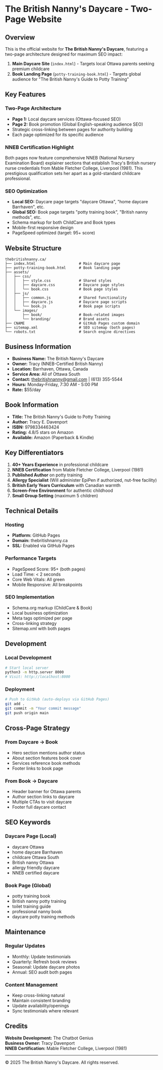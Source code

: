 # The British Nanny's Daycare - Two-Page Website

## Overview
This is the official website for **The British Nanny's Daycare**, featuring a two-page architecture designed for maximum SEO impact:

1. **Main Daycare Site** (`index.html`) - Targets local Ottawa parents seeking premium childcare
2. **Book Landing Page** (`potty-training-book.html`) - Targets global audience for "The British Nanny's Guide to Potty Training"

## Key Features

### Two-Page Architecture
- **Page 1:** Local daycare services (Ottawa-focused SEO)
- **Page 2:** Book promotion (Global English-speaking audience SEO)
- Strategic cross-linking between pages for authority building
- Each page optimized for its specific audience

### NNEB Certification Highlight
Both pages now feature comprehensive NNEB (National Nursery Examination Board) explainer sections that establish Tracy's British nursery nurse credentials from Mable Fletcher College, Liverpool (1981). This prestigious qualification sets her apart as a gold-standard childcare professional.

### SEO Optimization
- **Local SEO:** Daycare page targets "daycare Ottawa", "home daycare Barrhaven", etc.
- **Global SEO:** Book page targets "potty training book", "British nanny methods", etc.
- Schema markup for both ChildCare and Book types
- Mobile-first responsive design
- PageSpeed optimized (target: 95+ score)

## Website Structure

```
thebritishnanny.ca/
├── index.html                    # Main daycare page
├── potty-training-book.html      # Book landing page
├── assets/
│   ├── css/
│   │   ├── style.css             # Shared styles
│   │   ├── daycare.css           # Daycare page styles
│   │   └── book.css              # Book page styles
│   ├── js/
│   │   ├── common.js             # Shared functionality
│   │   ├── daycare.js            # Daycare page scripts
│   │   └── book.js               # Book page scripts
│   └── images/
│       ├── book/                 # Book-related images
│       └── branding/             # Brand assets
├── CNAME                         # GitHub Pages custom domain
├── sitemap.xml                   # SEO sitemap (both pages)
└── robots.txt                    # Search engine directives
```

## Business Information

- **Business Name:** The British Nanny's Daycare
- **Owner:** Tracy (NNEB-Certified British Nanny)
- **Location:** Barrhaven, Ottawa, Canada
- **Service Area:** All of Ottawa South
- **Contact:** thebritishnanny@gmail.com | (613) 355-5544
- **Hours:** Monday-Friday, 7:30 AM - 5:00 PM
- **Rate:** $55/day

## Book Information

- **Title:** The British Nanny's Guide to Potty Training
- **Author:** Tracy E. Davenport
- **ISBN:** 9798334463424
- **Rating:** 4.8/5 stars on Amazon
- **Available:** Amazon (Paperback & Kindle)

## Key Differentiators

1. **40+ Years Experience** in professional childcare
2. **NNEB Certification** from Mable Fletcher College, Liverpool (1981)
3. **Published Author** on potty training
4. **Allergy Specialist** (Will administer EpiPen if authorized, nut-free facility)
5. **British Early Years Curriculum** with Canadian warmth
6. **Screen-Free Environment** for authentic childhood
7. **Small Group Setting** (maximum 5 children)

## Technical Details

### Hosting
- **Platform:** GitHub Pages
- **Domain:** thebritishnanny.ca
- **SSL:** Enabled via GitHub Pages

### Performance Targets
- PageSpeed Score: 95+ (both pages)
- Load Time: < 2 seconds
- Core Web Vitals: All green
- Mobile Responsive: All breakpoints

### SEO Implementation
- Schema.org markup (ChildCare & Book)
- Local business optimization
- Meta tags optimized per page
- Cross-linking strategy
- Sitemap.xml with both pages

## Development

### Local Development
```bash
# Start local server
python3 -m http.server 8000
# Visit: http://localhost:8000
```

### Deployment
```bash
# Push to GitHub (auto-deploys via GitHub Pages)
git add .
git commit -m "Your commit message"
git push origin main
```

## Cross-Page Strategy

### From Daycare → Book
- Hero section mentions author status
- About section features book cover
- Services reference book methods
- Footer links to book page

### From Book → Daycare
- Header banner for Ottawa parents
- Author section links to daycare
- Multiple CTAs to visit daycare
- Footer full daycare contact

## SEO Keywords

### Daycare Page (Local)
- daycare Ottawa
- home daycare Barrhaven
- childcare Ottawa South
- British nanny Ottawa
- allergy friendly daycare
- NNEB certified daycare

### Book Page (Global)
- potty training book
- British nanny potty training
- toilet training guide
- professional nanny book
- daycare potty training methods

## Maintenance

### Regular Updates
- Monthly: Update testimonials
- Quarterly: Refresh book reviews
- Seasonal: Update daycare photos
- Annual: SEO audit both pages

### Content Management
- Keep cross-linking natural
- Maintain consistent branding
- Update availability/openings
- Sync testimonials where relevant

## Credits

**Website Development:** The Chatbot Genius  
**Business Owner:** Tracy Davenport  
**NNEB Certification:** Mable Fletcher College, Liverpool (1981)

---

© 2025 The British Nanny's Daycare. All rights reserved.
